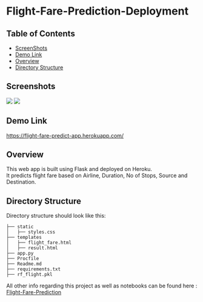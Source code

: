 # Flight-Fare-Prediction-Deployment

## Table of Contents
- [ScreenShots](#screenshots)
- [Demo Link](#demo-link)
- [Overview](#overview)
- [Directory Structure](#directory-structure)



## Screenshots
<img src="https://user-images.githubusercontent.com/42676839/114577389-96458580-9c99-11eb-90aa-1df532a32363.png">
<img src="https://user-images.githubusercontent.com/42676839/114578307-65198500-9c9a-11eb-94aa-57ccab9bf1a4.png">


## Demo Link
https://flight-fare-predict-app.herokuapp.com/


## Overview
This web app is built using Flask and deployed on Heroku.<br>
It predicts flight fare based on Airline, Duration, No of Stops, Source and Destination.


## Directory Structure
Directory structure should look like this:
```
├── static
│   ├── styles.css
├── templates
│   ├── flight_fare.html
│   ├── result.html
├── app.py
├── Procfile
├── Readme.md
├── requirements.txt
├── rf_flight.pkl
```


All other info regarding this project as well as notebooks can be found here : <br>
[Flight-Fare-Prediction](https://github.com/mandarvast19/Machine-Learning-Projects/tree/main/Flight-Fare-Prediction)


